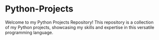 # Python-Projects
Welcome to my Python Projects Repository! This repository is a collection of my Python projects, showcasing my skills and expertise in this versatile programming language.
